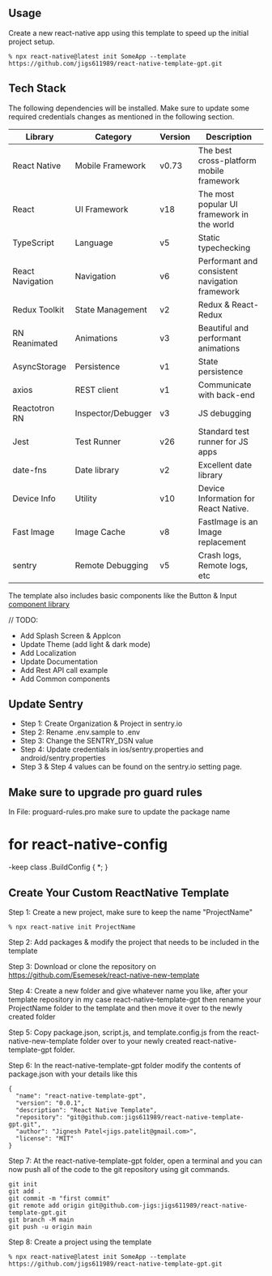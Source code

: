 
## Usage
Create a new react-native app using this template to speed up the initial project setup.

```
% npx react-native@latest init SomeApp --template https://github.com/jigs611989/react-native-template-gpt.git
```

## Tech Stack
The following dependencies will be installed. Make sure to update some required credentials changes as mentioned in the following section.

| Library           | Category             | Version | Description                                    |
| ----------------- | -------------------- | ------- | ---------------------------------------------- |
| React Native      | Mobile Framework     | v0.73   | The best cross-platform mobile framework       |
| React             | UI Framework         | v18     | The most popular UI framework in the world     |
| TypeScript        | Language             | v5      | Static typechecking                            |
| React Navigation  | Navigation           | v6      | Performant and consistent navigation framework |
| Redux Toolkit     | State Management     | v2      | Redux & React-Redux                            |
| RN Reanimated     | Animations           | v3      | Beautiful and performant animations            |
| AsyncStorage      | Persistence          | v1      | State persistence                              |
| axios             | REST client          | v1      | Communicate with back-end                      |
| Reactotron RN     | Inspector/Debugger   | v3      | JS debugging                                   |
| Jest              | Test Runner          | v26     | Standard test runner for JS apps               |
| date-fns          | Date library         | v2      | Excellent date library                         |
| Device Info       | Utility              | v10     | Device Information for React Native.           |
| Fast Image        | Image Cache          | v8      | FastImage is an Image replacement              |
| sentry            | Remote Debugging     | v5      | Crash logs, Remote logs, etc                   |


The template also includes basic components like the Button & Input [component library](./docs/boilerplate/app/components/Components.md)

// TODO:
- Add Splash Screen & AppIcon
- Update Theme (add light & dark mode)
- Add Localization
- Update Documentation
- Add Rest API call example
- Add Common components

## Update Sentry
- Step 1: Create Organization & Project in sentry.io
- Step 2: Rename .env.sample to .env
- Step 3: Change the SENTRY_DSN value 
- Step 4: Update credentials in ios/sentry.properties and android/sentry.properties
- Step 3 & Step 4 values can be found on the sentry.io setting page.

## Make sure to upgrade pro guard rules
In File: proguard-rules.pro make sure to update the package name

# for react-native-config
-keep class <Your BundleName>.BuildConfig { *; }


## Create Your Custom ReactNative Template

Step 1: Create a new project, make sure to keep the name "ProjectName"
```
% npx react-native init ProjectName
```

Step 2: Add packages & modify the project that needs to be included in the template

Step 3: Download or clone the repository on https://github.com/Esemesek/react-native-new-template

Step 4: Create a new folder and give whatever name you like, after your template repository in my case react-native-template-gpt then rename your ProjectName folder to the template and then move it over to the newly created folder

Step 5: Copy package.json, script.js, and template.config.js from the react-native-new-template folder over to your newly created react-native-template-gpt folder.

Step 6: In the react-native-template-gpt folder modify the contents of package.json with your details like this

```
{
  "name": "react-native-template-gpt",
  "version": "0.0.1",
  "description": "React Native Template",
  "repository": "git@github.com:jigs611989/react-native-template-gpt.git",
  "author": "Jignesh Patel<jigs.patelit@gmail.com>",
  "license": "MIT"
}
```
Step 7: At the react-native-template-gpt folder, open a terminal and you can now push all of the code to the git repository using git commands.

```
git init 
git add . 
git commit -m "first commit"
git remote add origin git@github.com-jigs:jigs611989/react-native-template-gpt.git
git branch -M main
git push -u origin main
```

Step 8: Create a project using the template
```
% npx react-native@latest init SomeApp --template https://github.com/jigs611989/react-native-template-gpt.git
```
